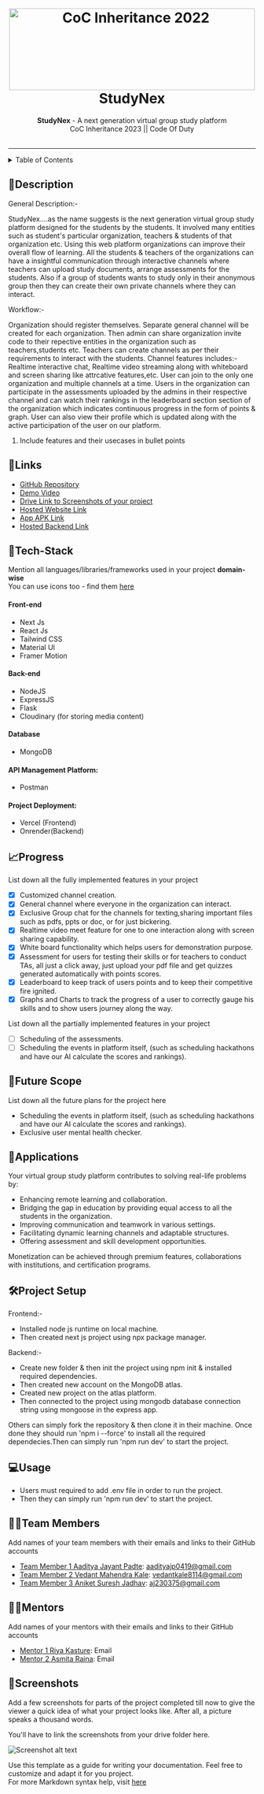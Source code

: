 <h1 align="center">
  <a href="https://github.com/CommunityOfCoders/Inheritance-2023">
    <img src="./COC" alt="CoC Inheritance 2022" width="500" height="166">
  </a>
  <br>
  StudyNex
</h1>

<div align="center">
   <strong>StudyNex</strong> - A next generation virtual group study platform<br>
  CoC Inheritance 2023 || Code Of Duty <br> <br>
</div>
<hr>

<details>
<summary>Table of Contents</summary>

- [Description](#description)
- [Links](#links)
- [Tech Stack](#tech-stack)
- [Progress](#progress)
- [Future Scope](#future-scope)
- [Applications](#applications)
- [Project Setup](#project-setup)
- [Usage](#usage)
- [Team Members](#team-members)
- [Mentors](#mentors)
- [Screenshots](#screenshots)

</details>

## 📝Description

General Description:- 

StudyNex....as the name suggests is the next generation virtual group study platform designed for the students by the students. It involved many entities such as student's particular organization, teachers & students of that organization etc. Using this web platform organizations can improve their overall flow of learning.
All the students & teachers of the organizations can have a insightful communication through interactive channels where teachers can upload study documents, arrange assessments for the students. Also if a group of students wants to study only in their anonymous group then they can create their own private channels where they can interact.

Workflow:-

Organization should register themselves.
Separate general channel will be created for each organization.
Then admin can share organization invite code to their repective entities in the organization such as teachers,students etc.
Teachers can create channels as per their requirements to interact with the students.
Channel features includes:- Realtime interactive chat, Realtime video streaming along with whiteboard and screen sharing like attrcative features,etc.
User can join to the only one organization and multiple channels at a time.
Users in the organization can participate in the assessments uploaded by the admins in their respective channel and can watch their rankings in the leaderboard section section of the organization which indicates continuous progress in the form of points & graph.
User can also view their profile which is updated along with the active participation of the user on our platform.

1. Include features and their usecases in bullet points
   

## 🔗Links

- [GitHub Repository](https://github.com/COD-23/StudyNex---Frontend)
- [Demo Video]()
- [Drive Link to Screenshots of your project](https://drive.google.com/drive/u/0/folders/1SO5D0wcPvpkKoNYzMFf_jomTEUIrriit)
- [Hosted Website Link](https://study-nex.vercel.app/)
- [App APK Link]()
- [Hosted Backend Link](https://study-nex-backend.onrender.com)


## 🤖Tech-Stack

Mention all languages/libraries/frameworks used in your project **domain-wise**   
You can use icons too - find them [here](https://github.com/get-icon/geticon) 

#### Front-end
- Next Js
- React Js
- Tailwind CSS
- Material UI
- Framer Motion

#### Back-end
- NodeJS
- ExpressJS
- Flask
- Cloudinary (for storing media content)

#### Database
- MongoDB

#### API Management Platform: 
- Postman

#### Project Deployment: 
- Vercel (Frontend)
- Onrender(Backend)


## 📈Progress

List down all the fully implemented features in your project

- [x] Customized channel creation. 
- [x] General channel where everyone in the organization can interact.
- [x] Exclusive Group chat for the channels for texting,sharing important files such as pdfs, ppts or doc, or for just bickering.
- [x] Realtime video meet feature for one to one interaction along with screen sharing capability.
- [x] White board functionality which helps users for demonstration purpose.
- [x] Assessment for users for testing their skills or for teachers to conduct TAs, all just a click away, just upload your pdf file and get quizzes generated automatically with points scores.
- [x] Leaderboard to keep track of users points and to keep their competitive fire ignited.
- [x] Graphs and Charts to track the progress of a user to correctly gauge his skills and to show users journey along the way.

List down all the partially implemented features in your project

- [ ] Scheduling of the assessments. 
- [ ] Scheduling the events in platform itself, (such as scheduling hackathons and have our AI calculate the scores and rankings).

## 🔮Future Scope

List down all the future plans for the project here

- Scheduling the events in platform itself, (such as scheduling hackathons and have our AI calculate the scores and rankings).
- Exclusive user mental health checker.

## 💸Applications

Your virtual group study platform contributes to solving real-life problems by:

- Enhancing remote learning and collaboration.
- Bridging the gap in education by providing equal access to all the students in the organization.
- Improving communication and teamwork in various settings.
- Facilitating dynamic learning channels and adaptable structures.
- Offering assessment and skill development opportunities.

Monetization can be achieved through premium features, collaborations with institutions, and certification programs.

## 🛠Project Setup

Frontend:-

- Installed node js runtime on local machine.
- Then created next js project using npx package manager.

Backend:-

- Create new folder & then init the project using npm init & installed required dependencies.
- Then created new account on the MongoDB atlas.
- Created new project on the atlas platform.
- Then connected to the project using mongodb database connection string using mongoose in the express app.

Others can simply fork the repository & then clone it in their machine. Once done they should run 'npm i --force'
to install all the required dependecies.Then can simply run 'npm run dev' to start the project.


## 💻Usage

- Users must required to add .env file in order to run the project. 
- Then they can simply run 'npm run dev' to start the project.

## 👨‍💻Team Members

Add names of your team members with their emails and links to their GitHub accounts

- [Team Member 1 Aaditya Jayant Padte](https://github.com/Aaditya8C): aadityajp0419@gmail.com
- [Team Member 2 Vedant Mahendra Kale](https://github.com/VedantKale08): vedantkale8114@gmail.com
- [Team Member 3 Aniket Suresh Jadhav](https://github.com/VedantKale08): aj230375@gmail.com

## 👨‍🏫Mentors

Add names of your mentors with their emails and links to their GitHub accounts

- [Mentor 1 Riya Kasture](https://github.com/): Email 
- [Mentor 2 Asmita Raina](https://github.com/): Email 

## 📱Screenshots
Add a few screenshots for parts of the project completed till now to give the viewer a quick idea of what your project looks like. After all, a picture speaks a thousand words.

You'll have to link the screenshots from your drive folder here.

![Screenshot alt text](https://i.redd.it/qp8ocyzvyj8a1.jpg "Here is a screenshot")

Use this template as a guide for writing your documentation. Feel free to customize and adapt it for you project.  
For more Markdown syntax help, visit [here](https://www.markdownguide.org/basic-syntax/)





